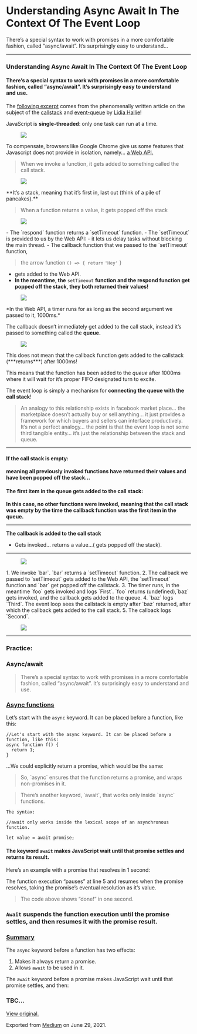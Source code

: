 Understanding Async Await In The Context Of The Event Loop
==========================================================

There’s a special syntax to work with promises in a more comfortable fashion, called “async/await”. It’s surprisingly easy to understand…

------------------------------------------------------------------------

### Understanding Async Await In The Context Of The Event Loop

#### There’s a special syntax to work with promises in a more comfortable fashion, called “async/await”. It’s surprisingly easy to understand and use.

The <a href="https://dev.to/lydiahallie/javascript-visualized-promises-async-await-5gke" class="markup--anchor markup--p-anchor">following excerpt</a> comes from the phenomenally written article on the subject of the <a href="https://dev.to/lydiahallie/javascript-visualized-promises-async-await-5gke" class="markup--anchor markup--p-anchor">callstack</a> and <a href="https://dev.to/lydiahallie/javascript-visualized-event-loop-3dif" class="markup--anchor markup--p-anchor">event-queue</a> by <a href="https://dev.to/lydiahallie" class="markup--anchor markup--p-anchor">Lidia Hallie</a>!

JavaScript is **single-threaded**: only one task can run at a time.

<figure><img src="https://cdn-images-1.medium.com/max/800/0*SLsSFiq0R6OSo89a.jpg" class="graf-image" /></figure>To compensate, browsers like Google Chrome give us some features that Javascript does not provide in isolation, namely… <a href="https://developer.mozilla.org/en-US/docs/Learn/JavaScript/Client-side_web_APIs/Introduction" class="markup--anchor markup--p-anchor">a Web API.</a>

> When we invoke a function, it gets added to something called the call stack.

<figure><img src="https://cdn-images-1.medium.com/max/800/0*MvjUSu6XfEuJWm6x.gif" class="graf-image" /></figure>**It’s a stack, meaning that it’s first in, last out (think of a pile of pancakes).**

> When a function returns a value, it gets popped off the stack

<figure><img src="https://cdn-images-1.medium.com/max/800/1*b31hiO4ynbDLRrXWEFF4aQ.png" class="graf-image" /></figure>-   <span id="590c">The `respond` function returns a `setTimeout` function.</span>
-   <span id="f2f9">The `setTimeout` is provided to us by the Web API:</span>
-   <span id="5493">it lets us delay tasks without blocking the main thread.</span>
-   <span id="2cbc">The callback function that we passed to the `setTimeout` function,</span>

> the arrow function `() => { return` `'Hey'` }

-   <span id="8b76">gets added to the Web API.</span>
-   <span id="1691">**In the meantime, the** `setTimeout` **function and the respond function get popped off the stack, they both returned their values!**</span>

<figure><img src="https://cdn-images-1.medium.com/max/800/1*b31hiO4ynbDLRrXWEFF4aQ.png" class="graf-image" /></figure>*In the Web API, a timer runs for as long as the second argument we passed to it, 1000ms.*

The callback doesn’t immediately get added to the call stack, instead it’s passed to something called the **queue.**

<figure><img src="https://cdn-images-1.medium.com/max/800/1*b31hiO4ynbDLRrXWEFF4aQ.png" class="graf-image" /></figure>This does not mean that the callback function gets added to the callstack (***returns***) after 1000ms!

This means that the function has been added to the *queue* after 1000ms where it will wait for it’s proper FIFO designated turn to excite.

<span class="graf-dropCap">T</span>he event loop is simply a mechanism for **connecting the queue with the call stack**!

> An analogy to this relationship exists in facebook market place… the marketplace doesn’t actually buy or sell anything… it just provides a framework for which buyers and sellers can interface productively. It’s not a perfect analogy… the point is that the event loop is not some third tangible entity… it’s just the relationship between the stack and queue.

------------------------------------------------------------------------

#### If the call stack is empty:

**meaning all previously invoked functions have returned their values and have been popped off the stack…**

#### The first item in the queue gets added to the call stack:

**In this case, no other functions were invoked, meaning that the call stack was empty by the time the callback function was the first item in the queue.**

------------------------------------------------------------------------

**The callback is added to the call stack**

-   <span id="045e">Gets invoked… returns a value…( gets popped off the stack).</span>

------------------------------------------------------------------------

<figure><img src="https://cdn-images-1.medium.com/max/800/0*bpGHoLFACDcK3LxP.gif" class="graf-image" /></figure>1.  <span id="b16f">We invoke `bar`. `bar` returns a `setTimeout` function.</span>
2.  <span id="f4d5">The callback we passed to `setTimeout` gets added to the Web API, the `setTimeout` function and `bar` get popped off the callstack.</span>
3.  <span id="38c9">The timer runs, in the meantime `foo` gets invoked and logs `First`. `foo` returns (undefined),`baz` gets invoked, and the callback gets added to the queue.</span>
4.  <span id="526b">`baz` logs `Third`. The event loop sees the callstack is empty after `baz` returned, after which the callback gets added to the call stack.</span>
5.  <span id="40fe">The callback logs `Second`.</span>

<figure><img src="https://cdn-images-1.medium.com/max/800/0*YArelm5gHw4BwFZZ.gif" class="graf-image" /></figure>

------------------------------------------------------------------------

### Practice:

### Async/await

> There’s a special syntax to work with promises in a more comfortable fashion, called “async/await”. It’s surprisingly easy to understand and use.

### <a href="#async-functions" class="markup--anchor markup--h3-anchor">Async functions</a>

Let’s start with the `async` keyword. It can be placed before a function, like this:

    //Let's start with the async keyword. It can be placed before a function, like this:
    async function f() {
      return 1;
    }

…We could explicitly return a promise, which would be the same:

> So, \`async\` ensures that the function returns a promise, and wraps non-promises in it.

> There’s another keyword, \`await\`, that works only inside \`async\` functions.

    The syntax:

    //await only works inside the lexical scope of an asynchronous function.

    let value = await promise;

#### The keyword `await` makes JavaScript wait until that promise settles and returns its result.

Here’s an example with a promise that resolves in 1 second:

The function execution “pauses” at line 5 and resumes when the promise resolves, taking the promise’s eventual resolution as it’s value.

> The code above shows “done!” in one second.

### `Await` suspends the function execution until the promise settles, and then resumes it with the promise result.

### <a href="#summary" class="markup--anchor markup--h3-anchor">Summary</a>

The `async` keyword before a function has two effects:

1.  <span id="b418">Makes it always return a promise.</span>
2.  <span id="f2f7">Allows `await` to be used in it.</span>

The `await` keyword before a promise makes JavaScript wait until that promise settles, and then:

### TBC…

  

[View original.](https://medium.com/p/9d241e72fc2d)

Exported from [Medium](https://medium.com) on June 29, 2021.
